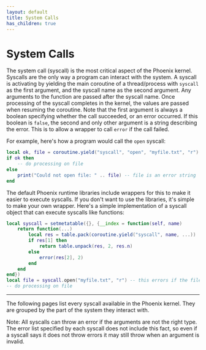 ```yaml
---
layout: default
title: System Calls
has_children: true
---
```


# System Calls

The system call (syscall) is the most critical aspect of the Phoenix kernel. Syscalls are the only way a program can interact with the system. A syscall is activating by yielding the main coroutine of a thread/process with `syscall` as the first argument, and the syscall name as the second argument. Any arguments to the function are passed after the syscall name. Once processing of the syscall completes in the kernel, the values are passed when resuming the coroutine. Note that the first argument is always a boolean specifying whether the call succeeded, or an error occurred. If this boolean is `false`, the second and only other argument is a string describing the error. This is to allow a wrapper to call `error` if the call failed.

For example, here's how a program would call the `open` syscall:

```lua
local ok, file = coroutine.yield("syscall", "open", "myfile.txt", "r")
if ok then
    -- do processing on file
else
    print("Could not open file: " .. file) -- file is an error string
end
```

The default Phoenix runtime libraries include wrappers for this to make it easier to execute syscalls. If you don't want to use the libraries, it's simple to make your own wrapper. Here's a simple implementation of a syscall object that can execute syscalls like functions:

```lua
local syscall = setmetatable({}, {__index = function(self, name)
    return function(...)
        local res = table.pack(coroutine.yield("syscall", name, ...))
        if res[1] then
            return table.unpack(res, 2, res.n)
        else
            error(res[2], 2)
        end
    end
end})
local file = syscall.open("myfile.txt", "r") -- this errors if the file could not be opened
-- do processing on file
```

---

The following pages list every syscall available in the Phoenix kernel. They are grouped by the part of the system they interact with.

Note: All syscalls can throw an error if the arguments are not the right type. The error list specified by each syscall does not include this fact, so even if a syscall says it does not throw errors it may still throw when an argument is invalid.
